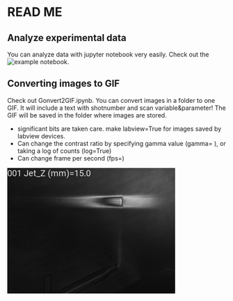 # READ ME

## Analyze experimental data
You can analyze data with jupyter notebook very easily. Check out the ![example notebook](dataanalysis-notebook/200817_OAP2_ebeampointing.ipynb).

## Converting images to GIF
Check out Gonvert2GIF.ipynb. You can convert images in a folder to one GIF. It will include a text with shotnumber and scan variable&parameter! The GIF will be saved in the folder where images are stored.
- significant bits are taken care. make labview=True for images saved by labview devices.
- Can change the contrast ratio by specifying gamma value (gamma= ), or taking a log of counts (log=True)
- Can change frame per second (fps=)

![alt text](GIF_sample.gif)
